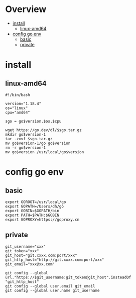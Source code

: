 # Overview

- [install](#install)
    - [linux-amd64](#linux-amd64)
- [config go env](#config-go-env)
    - [basic](#basic)
    - [private](#private)

# install

## linux-amd64

```shell
#!/bin/bash 

version="1.18.4"
os="linux"
cpu="amd64"

sgo = go$version.$os.$cpu

wget https://go.dev/dl/$sgo.tar.gz
mkdir go$version-1
tar -zxvf $sgo.tar.gz
mv go$version-1/go go$version
rm -r go$version-1
mv go$version /usr/local/go$version
```

# config go env

## basic

```shell
export GOROOT=/usr/local/go
export GOPATH=/Users/dh/go
export GOBIN=$GOPATH/bin
export PATH=$PATH:$GOBIN
export GOPROXY=https://goproxy.cn
```

## private

```shell
git_username="xxx"
git_token="xxx"
git_host="git.xxxx.com:port/xxx"
git_http_host="http://git.xxxx.com:port/xxx"
git_email="xxx@xx.com"

git config --global url."https://$git_username:git_token@git_host".insteadOf "git_http_host"
git config --global user.email git_email
git config --global user.name git_username
```
